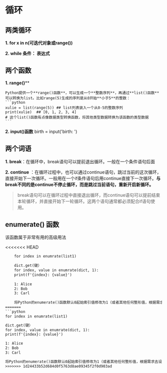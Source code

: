 # 循环

## 两类循环
**1. for x in n(可迭代对象或range())**

**2. while 条件： 表达式**


## 两个函数

**1. range()****

    Python提供一个**range()函数**，可以生成一个**整数序列**，再通过**list()函数**可以转换为list。比如range(5)生成的序列是从0开始**小于5**的整数：
    ```python
    xulie = list(range(5)) ## list列表装入一个从0-5的整数序列
    print(xulie)  ## [0, 1, 2, 3, 4] 
    # 这个list()函数有点像数据类型转换函数，将其他类型数据转换为该函数的类型数据
    ```

**2. input()函数**
birth = input('birth: ')

## 两个词语

**1. break**：在循环中，break语句可以提前退出循环。一般在一个条件语句后面

**2. continue** ：在循环过程中，也可以通过continue语句，跳过当前的这次循环，直接开始下一次循环。一般用在一个if条件语句后用continue直接下一次循环。**与break不同的是continue不停止循环，而是跳过当前语句，重新开启新循环。**

> break语句可以在循环过程中直接退出循环，而continue语句可以提前结束本轮循环，并直接开始下一轮循环。这两个语句通常都必须配合if语句使用。


## enumerate() 函数  
该函数属于非常有用的高级用法     

<<<<<<< HEAD
```txt
    for index in enumrate(list1)
    
    dict.get(键）
    for index, value in enumrate(dict, 1):
    print(f'{index}: {value}')
    
    1: Alice
    2: Bob
    3: Carl 
    
    将Python的enumerate()函数默认0起始索引值修改为1（或者其他任何整形值，根据需求去设置不同值）
=======
```python
for index in enumrate(list1)

dict.get(键）
for index, value in enumrate(dict, 1):
print(f'{index}: {value}')

1: Alice
2: Bob
3: Carl 

将Python的enumerate()函数默认0起始索引值修改为1（或者其他任何整形值，根据需求去设置不同值）
>>>>>>> 1d24433b52d684d0f5763d8ae09345f2f0d903ad
```